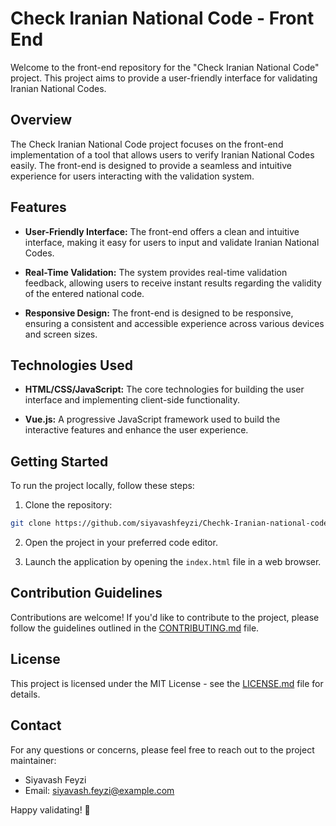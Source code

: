 # Check Iranian National Code - Front End

Welcome to the front-end repository for the "Check Iranian National Code" project. This project aims to provide a user-friendly interface for validating Iranian National Codes.

## Overview

The Check Iranian National Code project focuses on the front-end implementation of a tool that allows users to verify Iranian National Codes easily. The front-end is designed to provide a seamless and intuitive experience for users interacting with the validation system.

## Features

- **User-Friendly Interface:** The front-end offers a clean and intuitive interface, making it easy for users to input and validate Iranian National Codes.

- **Real-Time Validation:** The system provides real-time validation feedback, allowing users to receive instant results regarding the validity of the entered national code.

- **Responsive Design:** The front-end is designed to be responsive, ensuring a consistent and accessible experience across various devices and screen sizes.

## Technologies Used

- **HTML/CSS/JavaScript:** The core technologies for building the user interface and implementing client-side functionality.

- **Vue.js:** A progressive JavaScript framework used to build the interactive features and enhance the user experience.

## Getting Started

To run the project locally, follow these steps:

1. Clone the repository:

```bash
git clone https://github.com/siyavashfeyzi/Chechk-Iranian-national-code-front-end.git
```

2. Open the project in your preferred code editor.

3. Launch the application by opening the `index.html` file in a web browser.

## Contribution Guidelines

Contributions are welcome! If you'd like to contribute to the project, please follow the guidelines outlined in the [CONTRIBUTING.md](CONTRIBUTING.md) file.

## License

This project is licensed under the MIT License - see the [LICENSE.md](LICENSE.md) file for details.

## Contact

For any questions or concerns, please feel free to reach out to the project maintainer:

- Siyavash Feyzi
- Email: siyavash.feyzi@example.com

Happy validating! 🚀
